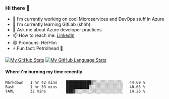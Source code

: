 ### Hi there 👋

- 🔭 I’m currently working on cool Microservices and DevOps stuff in Azure
- 🌱 I’m currently learning GitLab (shhh)
- 💬 Ask me about Azure developer practices
- 📫 How to reach me: [LinkedIn](https://www.linkedin.com/in/gordonbyers/)
- 😄 Pronouns: He/Him 
- ⚡ Fun fact: Petrolhead 🚙

[![My GitHub Stats](https://github-readme-stats.vercel.app/api/?username=gordonby&count_private=true&theme=tokyonight&showicons=true)]()
[![My GitHub Language Stats](https://github-readme-stats.vercel.app/api/top-langs/?username=gordonby&langs_count=5&theme=tokyonight)]()

#### Where i'm burning my time recently
<!--START_SECTION:waka-->
```text
Markdown   1 hr 42 mins    ███████████▒░░░░░░░░░░░░░   44.69 % 
Bash       1 hr 33 mins    ██████████░░░░░░░░░░░░░░░   40.65 % 
YAML       32 mins         ███▓░░░░░░░░░░░░░░░░░░░░░   14.26 % 
```
<!--END_SECTION:waka-->
